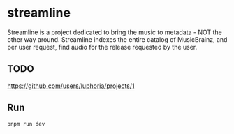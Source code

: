 # streamline

Streamline is a project dedicated to bring the music to metadata - NOT the other way around. Streamline indexes the entire catalog of MusicBrainz, and per user request, find audio for the release requested by the user.

## TODO

https://github.com/users/luphoria/projects/1

## Run

`pnpm run dev`
